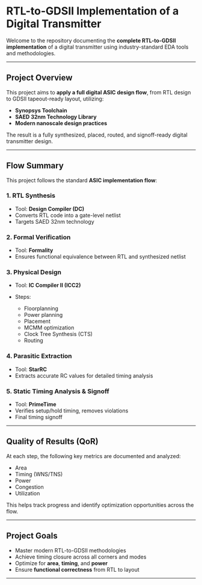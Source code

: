 # RTL-to-GDSII Implementation of a Digital Transmitter

Welcome to the repository documenting the **complete RTL-to-GDSII implementation** of a digital transmitter using industry-standard EDA tools and methodologies.

---

## Project Overview

This project aims to **apply a full digital ASIC design flow**, from RTL design to GDSII tapeout-ready layout, utilizing:

*  **Synopsys Toolchain**
*  **SAED 32nm Technology Library**
*  **Modern nanoscale design practices**

The result is a fully synthesized, placed, routed, and signoff-ready digital transmitter design.

---

## Flow Summary

This project follows the standard **ASIC implementation flow**:

### 1. RTL Synthesis

* Tool: **Design Compiler (DC)**
* Converts RTL code into a gate-level netlist
* Targets SAED 32nm technology

### 2. Formal Verification

* Tool: **Formality**
* Ensures functional equivalence between RTL and synthesized netlist

### 3. Physical Design

* Tool: **IC Compiler II (ICC2)**
* Steps:

  * Floorplanning
  * Power planning
  * Placement
  * MCMM optimization
  * Clock Tree Synthesis (CTS)
  * Routing

### 4. Parasitic Extraction

* Tool: **StarRC**
* Extracts accurate RC values for detailed timing analysis

### 5. Static Timing Analysis & Signoff

* Tool: **PrimeTime**
* Verifies setup/hold timing, removes violations
* Final timing signoff

---

## Quality of Results (QoR)

At each step, the following key metrics are documented and analyzed:

* Area
* Timing (WNS/TNS)
* Power
* Congestion
* Utilization

This helps track progress and identify optimization opportunities across the flow.

---

## Project Goals

* Master modern RTL-to-GDSII methodologies
* Achieve timing closure across all corners and modes
* Optimize for **area**, **timing**, and **power**
* Ensure **functional correctness** from RTL to layout

---

